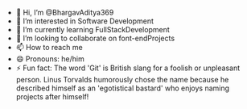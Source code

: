 - 👋 Hi, I’m @BhargavAditya369
- 👀 I’m interested in Software Development
- 🌱 I’m currently learning FullStackDevelopment
- 💞️ I’m looking to collaborate on font-endProjects
- 📫 How to reach me 
- 😄 Pronouns: he/him
- ⚡ Fun fact: The word 'Git' is British slang for a foolish or unpleasant person. Linus Torvalds humorously chose the name because he described himself as an 'egotistical bastard' who enjoys naming projects after himself!

<!---
BhargavAditya369/BhargavAditya369 is a ✨ special ✨ repository because its `README.md` (this file) appears on your GitHub profile.
You can click the Preview link to take a look at your changes.
--->
